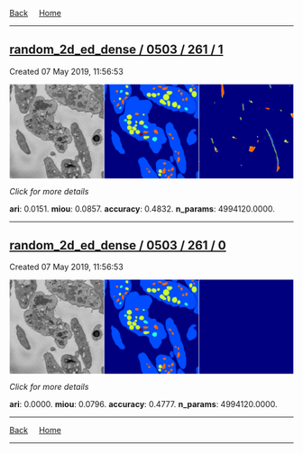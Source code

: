 
[Back](..)&nbsp;&nbsp;&nbsp;&nbsp;&nbsp;[Home](https://leapmanlab.github.io/snapshots)

---

<div class="summary"><a href="1"><h2>random_2d_ed_dense / 0503 / 261 / 1</h2></a><p>Created 07 May 2019, 11:56:53
</p><a href="1"><img src="1/media/summary.png" align="center"></a><p>
<i>Click for more details</i>
</p></div>

**ari**: 0.0151. **miou**: 0.0857. **accuracy**: 0.4832. **n_params**: 4994120.0000. 

---

<div class="summary"><a href="0"><h2>random_2d_ed_dense / 0503 / 261 / 0</h2></a><p>Created 07 May 2019, 11:56:53
</p><a href="0"><img src="0/media/summary.png" align="center"></a><p>
<i>Click for more details</i>
</p></div>

**ari**: 0.0000. **miou**: 0.0796. **accuracy**: 0.4777. **n_params**: 4994120.0000. 

---

[Back](..)&nbsp;&nbsp;&nbsp;&nbsp;&nbsp;[Home](https://leapmanlab.github.io/snapshots)

---